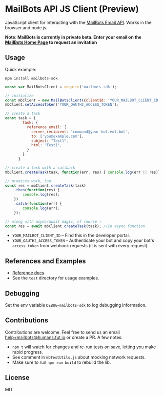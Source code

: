# MailBots API JS Client (Preview)

JavaScript client for interacting with the [MailBots Email API](https://www.mailbots.com). Works in the browser and node.js.

**Note: MailBots is currently in private beta. Enter your email on the [MailBots Home Page](https://www.mailbots.com) to request an invitation**

## Usage

Quick example:

```
npm install mailbots-sdk
```

```javascript
const var MailBotsClient = require('mailbots-sdk');

// initialize
const mbClient = new MailBotsClient({clientId: 'YOUR_MAILBOT_CLIENT_ID'});
mbClient.setAccessToken('YOUR_OAUTH2_ACCESS_TOKEN');

// create a task
const task = {
        task: {
          reference_email: {
            server_recipient: 'command@your-bot.eml.bot',
            to: ['you@example.com'],
            subject: "Test1",
            html: "Test1",
          }
        }
      }

// create a task with a callback
mbClient.createTask(task, function(err, res) { console.log(err || res)});

// promises work, too.
const res = mbClient.createTask(task)
	.then(function(res) {
		console.log(res);
	})
	.catch(function(err) {
		console.log(err);
	});

// along with async/await magic, of course ✨
const res = await mbClient.createTask(task); //in async function
```

- `YOUR_MAILBOT_CLIENT_ID` – Find this in the developer portal.
- `YOUR_OAUTH2_ACCESS_TOKEN` - Authenticate your bot and copy your bot's `access_token` from webhook requests (it is sent with every request).

## References and Examples

- [Reference docs](https://mailbots-sdk-js.mailbots.com/)
- See the `test` directory for usage examples.

## Debugging

Set the env variable `DEBUG=mailbots-sdk` to log debugging information.

## Contributions

Contributions are welcome. Feel free to send us an email help+mailbots@humans.fut.io or create a PR. A few notes:

- `npm t` will watch for changes and re-run tests on save, letting you make rapid progress.
- See comment in `mbTestUtils.js` about mocking network requests.
- Make sure to run `npm run build` to rebuild the lib.

## License

MIT
